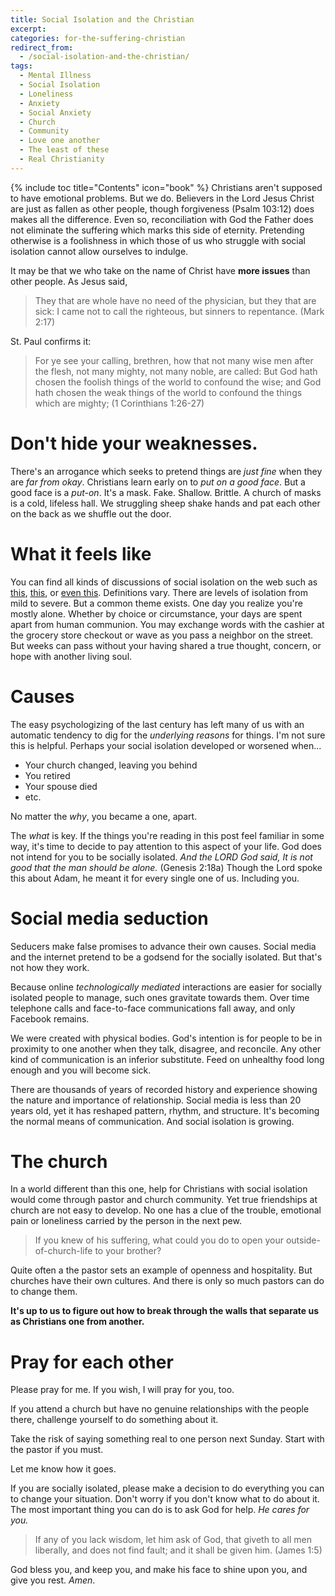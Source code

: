 ```yaml
---
title: Social Isolation and the Christian
excerpt: 
categories: for-the-suffering-christian
redirect_from:
  - /social-isolation-and-the-christian/
tags:
  - Mental Illness
  - Social Isolation
  - Loneliness
  - Anxiety
  - Social Anxiety
  - Church
  - Community
  - Love one another
  - The least of these
  - Real Christianity
---
```

{% include toc title="Contents" icon="book" %}
Christians aren't supposed to have emotional problems.  But we do.  Believers in the Lord Jesus Christ are just as fallen as other people, though forgiveness (Psalm 103:12) does makes all the difference.  Even so, reconciliation with God the Father does not eliminate the suffering which marks this side of eternity.  Pretending otherwise is a foolishness in which those of us who struggle with social isolation cannot allow ourselves to indulge.   

It may be that we who take on the name of Christ have **more issues** than other people.  As Jesus said,

> They that are whole have no need of the physician, but they that are sick: I came not to call the righteous, but sinners to repentance.  (Mark 2:17)

St. Paul confirms it:

> For ye see your calling, brethren, how that not many wise men after the flesh, not many mighty, not many noble, are called: But God hath chosen the foolish things of the world to confound the wise; and God hath chosen the weak things of the world to confound the things which are mighty; (1 Corinthians 1:26-27)

# Don't hide your weaknesses.

There's an arrogance which seeks to pretend things are *just fine* when they are *far from okay*.  Christians learn early on to *put on a good face*. But a good face is a *put-on*.  It's a mask.  Fake. Shallow.  Brittle.  A church of masks is a cold, lifeless hall.  We struggling sheep shake hands and pat each other on the back as we shuffle out the door.

# What it feels like

You can find all kinds of discussions of social isolation on the web such as [this](https://en.wikipedia.org/wiki/Social_isolation), [this](https://www.nytimes.com/2016/12/22/upshot/how-social-isolation-is-killing-us.html), or [even this](https://www.psychologytoday.com/blog/the-depression-cure/200907/social-isolation-modern-plague).  Definitions vary.  There are levels of isolation from mild to severe.  But a common theme exists.  One day you realize you're mostly alone.  Whether by choice or circumstance, your days are spent apart from human communion.  You may exchange words with the cashier at the grocery store checkout or wave as you pass a neighbor on the street.  But weeks can pass without your having shared a true thought, concern, or hope with another living soul.

# Causes
The easy psychologizing of the last century has left many of us with an automatic tendency to dig for the *underlying reasons* for things.  I'm not sure this is helpful.  Perhaps your social isolation developed or worsened when...

- Your church changed, leaving you behind
- You retired
- Your spouse died
- etc.

No matter the *why*, you became a one, apart.

The *what* is key.  If the things you're reading in this post feel familiar in some way, it's time to decide to pay attention to this aspect of your life.  God does not intend for you to be socially isolated.  *And the LORD God said, It is not good that the man should be alone.* (Genesis 2:18a) Though the Lord spoke this about Adam, he meant it for every single one of us.  Including you.

# Social media seduction
Seducers make false promises to advance their own causes.  Social media and the internet pretend to be a godsend for the socially isolated.  But that's not how they work.

Because online *technologically mediated* interactions are easier for socially isolated people to manage, such ones gravitate towards them.  Over time telephone calls and face-to-face communications fall away, and only Facebook remains.

We were created with physical bodies.  God's intention is for people to be in proximity to one another when they talk, disagree, and reconcile.  Any other kind of communication is an inferior substitute.  Feed on unhealthy food long enough and you will become sick.  

There are thousands of years of recorded history and experience showing the nature and importance of relationship.  Social media is less than 20 years old, yet it has reshaped pattern, rhythm, and structure.  It's becoming the normal means of communication.  And social isolation is growing.

# The church
In a world different than this one, help for Christians with social isolation would come through pastor and church community.  Yet true friendships at church are not easy to develop.  No one has a clue of the trouble, emotional pain or loneliness carried by the person in the next pew. 

> If you knew of his suffering, what could you do to open your outside-of-church-life to your brother?

Quite often a the pastor sets an example of openness and hospitality.  But churches have their own cultures.  And there is only so much pastors can do to change them.

**It's up to us to figure out how to break through the walls that separate us as Christians one from another.**

# Pray for each other
Please pray for me.  If you wish, I will pray for you, too.  

If you attend a church but have no genuine relationships with the people there, challenge yourself to do something about it.  

Take the risk of saying something real to one person next Sunday.  Start with the pastor if you must.  

Let me know how it goes.

If you are socially isolated, please make a decision to do everything you can to change your situation.  Don't worry if you don't know what to do about it.  The most important thing you can do is to ask God for help.  *He cares for you.*

> If any of you lack wisdom, let him ask of God, that giveth to all men liberally, and does not find fault; and it shall be given him. (James 1:5)

God bless you, and keep you, and make his face to shine upon you, and give you rest.  *Amen*.
